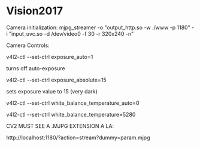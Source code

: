 # Vision2017

Camera initialization:
mjpg_streamer -o "output_http.so -w ./www -p 1180" -i "input_uvc.so -d /dev/video0 -f 30 -r 320x240 -n"

Camera Controls:

v4l2-ctl --set-ctrl exposure_auto=1

turns off auto-exposure

v4l2-ctl --set-ctrl exposure_absolute=15

sets exposure value to 15 (very dark)

v4l2-ctl --set-ctrl white_balance_temperature_auto=0

v4l2-ctl --set-ctrl white_balance_temperature=5280


CV2 MUST SEE A .MJPG EXTENSION A LA:

http://localhost:1180/?action=stream?dummy=param.mjpg




